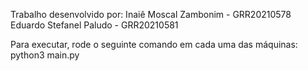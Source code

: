 Trabalho desenvolvido por:
Inaiê Moscal Zambonim - GRR20210578
Eduardo Stefanel Paludo - GRR20210581

Para executar, rode o seguinte comando em cada uma das máquinas:
python3 main.py 